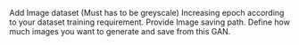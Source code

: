 Add Image dataset (Must has to be greyscale)
Increasing epoch according to your dataset training requirement.
Provide Image saving path.
Define how much images you want to generate and save from this GAN.
